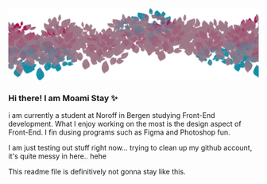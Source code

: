<!--
### Hi there 👋
**MoamiStay/MoamiStay** is a ✨ _special_ ✨ repository because its `README.md` (this file) appears on your GitHub profile.

Here are some ideas to get you started:

- 🔭 I’m currently working on ...
- 🌱 I’m currently learning ...
- 👯 I’m looking to collaborate on ...
- 🤔 I’m looking for help with ...
- 💬 Ask me about ...
- 📫 How to reach me: ...
- 😄 Pronouns: ...
- ⚡ Fun fact: ...
-->

![Decoration](./github-profile.png "Decoration")  

### Hi there! I am Moami Stay ✨

i am currently a student at Noroff in Bergen studying Front-End development.
What I enjoy working on the most is the design aspect of Front-End. I fin dusing programs such as Figma and Photoshop fun.

I am just testing out stuff right now... trying to clean up my github account, it's quite messy in here.. hehe

This readme file is definitively not gonna stay like this. 
